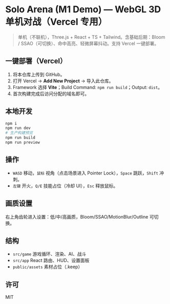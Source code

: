 
# Solo Arena (M1 Demo) — WebGL 3D 单机对战（Vercel 专用）

> 单机（不联机），Three.js + React + TS + Tailwind。含基础后期：Bloom / SSAO（可切换）、命中高亮、轻微屏幕抖动。支持 Vercel 一键部署。

## 一键部署（Vercel）
1. 将本仓库上传到 GitHub。
2. 打开 Vercel → **Add New Project** → 导入此仓库。
3. Framework 选择 **Vite**；Build Command: `npm run build`；Output: `dist`。
4. 首次构建完成后访问分配的域名即可。

## 本地开发
```bash
npm i
npm run dev
# 生产构建预览
npm run build
npm run preview
```

## 操作
- `WASD` 移动，`鼠标` 视角（点击场景进入 Pointer Lock），`Space` 跳跃，`Shift` 冲刺。  
- `左键` 开火，`Q/E` 技能占位（冷却 UI），`Esc` 释放鼠标。

## 画质设置
右上角齿轮进入设置：低/中/高画质，Bloom/SSAO/MotionBlur/Outline 可切换。

## 结构
- `src/game` 游戏循环、渲染、AI、战斗
- `src/app` React 路由、HUD、设置面板
- `public/assets` 素材占位（.keep）

## 许可
MIT
